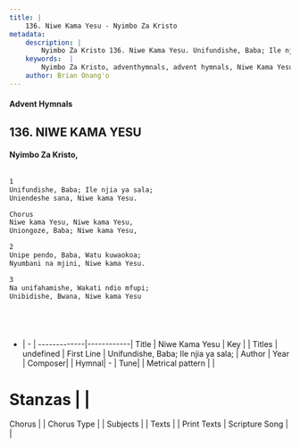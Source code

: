```yaml
---
title: |
    136. Niwe Kama Yesu - Nyimbo Za Kristo
metadata:
    description: |
        Nyimbo Za Kristo 136. Niwe Kama Yesu. Unifundishe, Baba; Ile njia ya sala;  Uniendeshe sana, Niwe kama Yesu.  Chorus Niwe kama Yesu, Niwe kama Yesu,  Uniongoze, Baba; Niwe kama Yesu,  
    keywords:  |
        Nyimbo Za Kristo, adventhymnals, advent hymnals, Niwe Kama Yesu, Unifundishe, Baba; Ile njia ya sala; . 
    author: Brian Onang'o
---
```


#### Advent Hymnals
## 136. NIWE KAMA YESU
####  Nyimbo Za Kristo,

```txt

1
Unifundishe, Baba; Ile njia ya sala; 
Uniendeshe sana, Niwe kama Yesu.

Chorus
Niwe kama Yesu, Niwe kama Yesu, 
Uniongoze, Baba; Niwe kama Yesu,

2
Unipe pendo, Baba, Watu kuwaokoa; 
Nyumbani na mjini, Niwe kama Yesu.

3
Na unifahamishe, Wakati ndio mfupi; 
Unibidishe, Bwana, Niwe kama Yesu






```

- |   -  |
-------------|------------|
Title | Niwe Kama Yesu |
Key |  |
Titles | undefined |
First Line | Unifundishe, Baba; Ile njia ya sala;  |
Author | 
Year | 
Composer| |
Hymnal|  - |
Tune|  |
Metrical pattern | |
# Stanzas |  |
Chorus |  |
Chorus Type |  |
Subjects | |
Texts |  |
Print Texts | 
Scripture Song |  |
    
